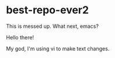 # best-repo-ever2

This is messed up.  What next, emacs?

Hello there!

My god, I'm using vi to make text changes.  
